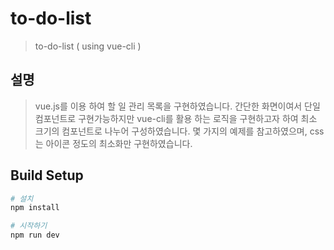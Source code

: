 # to-do-list

> to-do-list ( using vue-cli )

## 설명

> vue.js를 이용 하여 할 일 관리 목록을 구현하였습니다. 간단한 화면이여서 단일컴포넌트로 구현가능하지만 vue-cli를 활용 하는 로직을 구현하고자 하여 최소 크기의 컴포넌트로 나누어 구성하였습니다. 몇 가지의 예제를 참고하였으며, css는 아이콘 정도의 최소화만 구현하였습니다.

## Build Setup

``` bash
# 설치
npm install

# 시작하기
npm run dev
```
